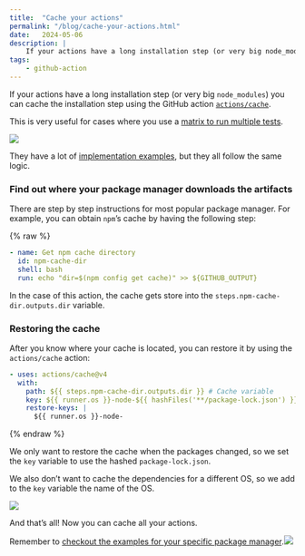 ```yaml
---
title:  "Cache your actions"
permalink: "/blog/cache-your-actions.html"
date:   2024-05-06
description: |
    If your actions have a long installation step (or very big node_modules) you can cache the installation step using the GitHub action actions/cache
tags:
    - github-action
---
```

If your actions have a long installation step (or very big `node_modules`) you can cache the installation step using the GitHub action [`actions/cache`](https://github.com/actions/cache).

This is very useful for cases where you use a [matrix to run multiple tests](./run-all-your-tests-concurrently).

![](https://media4.giphy.com/media/v1.Y2lkPTc5MGI3NjExOTBqbThwcnI5a3R3NHJ3ZzdwZ3ZjNXc0ZnM1bHBqM3JoeHhqanN6byZlcD12MV9pbnRlcm5hbF9naWZfYnlfaWQmY3Q9Zw/WSy0SI6qipEDJogaGD/giphy.gif)

They have a lot of [implementation examples](https://github.com/actions/cache/blob/main/examples.md), but they all follow the same logic.

### Find out where your package manager downloads the artifacts
There are step by step instructions for most popular package manager. For example, you can obtain `npm`’s cache by having the following step:

{% raw %}
```yaml
- name: Get npm cache directory
  id: npm-cache-dir
  shell: bash
  run: echo "dir=$(npm config get cache)" >> ${GITHUB_OUTPUT}
```

In the case of this action, the cache gets store into the `steps.npm-cache-dir.outputs.dir` variable.

### Restoring the cache
After you know where your cache is located, you can restore it by using the `actions/cache` action:

```yaml
- uses: actions/cache@v4
  with:
    path: ${{ steps.npm-cache-dir.outputs.dir }} # Cache variable
    key: ${{ runner.os }}-node-${{ hashFiles('**/package-lock.json') }}
    restore-keys: |
      ${{ runner.os }}-node-
```
{% endraw %}

We only want to restore the cache when the packages changed, so we set the `key` variable to use the hashed `package-lock.json`.

We also don’t want to cache the dependencies for a different OS, so we add to the `key` variable the name of the OS.

![](https://media4.giphy.com/media/v1.Y2lkPTc5MGI3NjExOXY1bG82eW8zMTU4YTE1OWFrNzdxZWZmY242c2xkOHh1ZTc3eTFsayZlcD12MV9pbnRlcm5hbF9naWZfYnlfaWQmY3Q9Zw/MD0ZifiS7yQXCOwDGM/giphy.gif)

And that’s all! Now you can cache all your actions.

Remember to [checkout the examples for your specific package manager](https://github.com/actions/cache/blob/main/examples.md).![](#)
